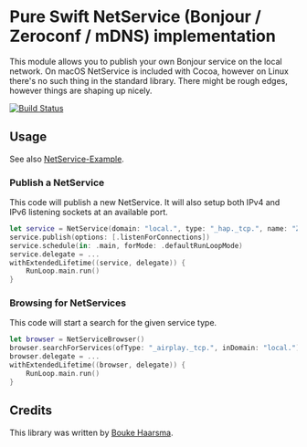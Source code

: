 # Pure Swift NetService (Bonjour / Zeroconf / mDNS) implementation

This module allows you to publish your own Bonjour service on the local
network. On macOS NetService is included with Cocoa, however on Linux there's
no such thing in the standard library. There might be rough edges, however
things are shaping up nicely.

[![Build Status](https://travis-ci.org/Bouke/NetService.svg?branch=master)](https://travis-ci.org/Bouke/NetService)

## Usage

See also [NetService-Example](https://github.com/Bouke/NetService-Example).

### Publish a NetService

This code will publish a new NetService. It will also setup both IPv4 and IPv6 listening sockets at an available port.

```swift
let service = NetService(domain: "local.", type: "_hap._tcp.", name: "Zithoek", port: 0)
service.publish(options: [.listenForConnections])
service.schedule(in: .main, forMode: .defaultRunLoopMode)
service.delegate = ...
withExtendedLifetime((service, delegate)) {
    RunLoop.main.run()
}
```

### Browsing for NetServices

This code will start a search for the given service type.

```swift
let browser = NetServiceBrowser()
browser.searchForServices(ofType: "_airplay._tcp.", inDomain: "local.")
browser.delegate = ...
withExtendedLifetime((browser, delegate)) {
    RunLoop.main.run()
}
```

## Credits

This library was written by [Bouke Haarsma](https://twitter.com/BoukeHaarsma).
